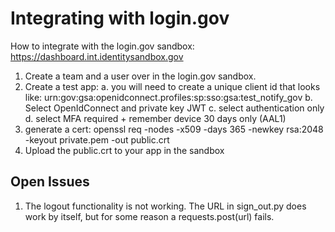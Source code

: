 # Integrating with login.gov

How to integrate with the login.gov sandbox:  https://dashboard.int.identitysandbox.gov

1. Create a team and a user over in the login.gov sandbox.
2. Create a test app:
   a. you will need to create a unique client id that looks like: urn:gov:gsa:openidconnect.profiles:sp:sso:gsa:test_notify_gov
   b. Select OpenIdConnect and private key JWT
   c. select authentication only
   d. select MFA required + remember device 30 days only (AAL1)
3. generate a cert: openssl req -nodes -x509 -days 365 -newkey rsa:2048 -keyout private.pem -out public.crt
4. Upload the public.crt to your app in the sandbox


## Open Issues

1. The logout functionality is not working.  The URL in sign_out.py does work by itself, but for some reason a 
   requests.post(url) fails.



